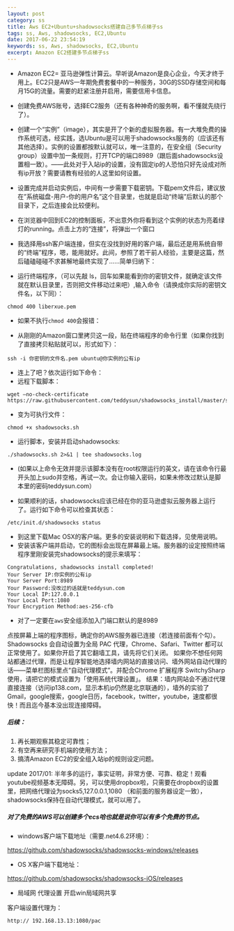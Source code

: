 ```yaml
---
layout: post
category: ss
title: Aws EC2+Ubuntu+shadowsocks搭建自己多节点梯子ss
tags: ss, Aws, shadowsocks, EC2,Ubuntu
date: 2017-06-22 23:54:19
keywords: ss, Aws, shadowsocks, EC2,Ubuntu
excerpt: Amazon EC2搭建多节点梯子ss
---
```

 
- Amazon EC2= 亚马逊弹性计算云。早听说Amazon是良心企业，今天才终于用上。EC2只是AWS一年期免费套餐中的一种服务，30G的SSD存储空间和每月15G的流量。需要的赶紧注册并启用，需要信用卡信息。
 
- 创建免费AWS账号，选择EC2服务（还有各种神奇的服务啊，看不懂就先绕行了）。

- 创建一个“实例”（image），其实是开了个新的虚拟服务器。有一大堆免费的操作系统可选，经实践，选Ubuntu是可以用于shadowsocks服务的（应该还有其他选择）。实例的设置都按默认就可以，唯一注意的，在安全组（Security group）设置中加一条规则，打开TCP的端口8989（跟后面shadowsocks设置相一致）。——此处对于入站ip的设置，没有固定ip的人恐怕只好先设成对所有ip开放？需要请教有经验的人这里如何设置。
 
- 设置完成并启动实例后，中间有一步需要下载密钥。下载pem文件后，建议放在”系统磁盘-用户-你的用户名”这个目录里，也就是启动“终端”后默认的那个目录下，之后连接会比较便利。

- 在浏览器中回到EC2的控制面板，不出意外你将看到这个实例的状态为亮着绿灯的running。点击上方的“连接”，将弹出一个窗口
 
- 我选择用ssh客户端连接，但实在没找到好用的客户端，最后还是用系统自带的“终端”程序，嗯，能用就好。此间，参照了若干前人经验，主要是这篇，然后磕磕碰碰不求甚解地最终实现了……简单归纳下：

- 运行终端程序，（可以先敲 ls，回车如果能看到你的密钥文件，就确定该文件就在默认目录里，否则把文件移动过来吧）,输入命令（请换成你实际的密钥文件名，以下同）：
 
```
chmod 400 liberxue.pem

```
* 如果不执行`chmod 400`会报错：
 
- 从刚刚的Amazon窗口里拷贝这一段，贴在终端程序的命令行里（如果你找到了直接拷贝粘贴就可以，形式如下）：
 
```
ssh -i 你密钥的文件名.pem ubuntu@你实例的公有ip
```

-  连上了吧？依次运行如下命令：
- 远程下载脚本：
```
wget –no-check-certificate https://raw.githubusercontent.com/teddysun/shadowsocks_install/master/shadowsocks.sh
```
- 变为可执行文件：
```
chmod +x shadowsocks.sh
```
-  运行脚本，安装并启动shadowsocks:
```
./shadowsocks.sh 2>&1 | tee shadowsocks.log
```
* (如果以上命令无效并提示该脚本没有在root权限运行的英文，请在该命令行最开头加上sudo并空格，再试一次。会让你输入密码，如果未修改过默认是脚本里的密码teddysun.com）
 

- 如果顺利的话，shadowsocks应该已经在你的亚马逊虚拟云服务器上运行了。运行如下命令可以检查其状态：
```
/etc/init.d/shadowsocks status
```
- 到这里下载Mac OSX的客户端。更多的安装说明和下载选择，见使用说明。
- 安装该客户端并启动，它的图标会出现在屏幕最上端。服务器的设定按照终端程序里刚安装完shadowsocks的提示来填写：
```
Congratulations, shadowsocks install completed!
Your Server IP:你实例的公有ip
Your Server Port:8989
Your Password:没改过的话就是teddysun.com
Your Local IP:127.0.0.1
Your Local Port:1080
Your Encryption Method:aes-256-cfb
```
* 对了一定要在``aws``安全组添加入门端口默认的是8989

点按屏幕上端的程序图标，确定你的AWS服务器已连接（若连接前面有个勾）。Shadowsocks 会自动设置为全局 PAC 代理，Chrome、Safari、Twitter 都可以正常使用了。如果你开启了其它翻墙工具，请先将它们关闭。
如果你不想任何网站都通过代理，而是让程序智能地选择墙内网站的直接访问、墙外网站自动代理的话——菜单栏图标里点“自动代理模式”。并配合Chrome 扩展程序 SwitchySharp使用，请把它的模式设置为「使用系统代理设置」。
结果：墙内网站会不通过代理直接连接（访问ip138.com，显示本机ip仍然是北京联通的），墙外的实验了Gmail，google搜索，google日历，facebook，twitter，youtube，速度都很快！而且迄今基本没出现连接障碍。

##### 后续：
1. 再长期观察其稳定可靠性；
2. 有空再来研究手机端的使用方法；
3. 搞清Amazon EC2的安全组入站ip的规则设定问题。

update 2017/01:
半年多的运行，事实证明，非常方便、可靠、稳定！观看youtube视频基本无障碍。另，可以使用dropbox啦，只需要在dropbox的设置里，把网络代理设为socks5,127.0.0.1,1080 （和前面的服务器设定一致），shadowsocks保持在自动代理模式，就可以用了。

##### 对了免费的AWS可以创建多个ecs哈也就是说你可以有多个免费的节点。

- windows客户端下载地址（需要.net4.6.2环境）：

https://github.com/shadowsocks/shadowsocks-windows/releases

- OS X客户端下载地址：

https://github.com/shadowsocks/shadowsocks-iOS/releases


- 局域网 代理设置
开启win局域网共享

客户端设置代理为：
```
http:// 192.168.13.13:1080/pac
```


